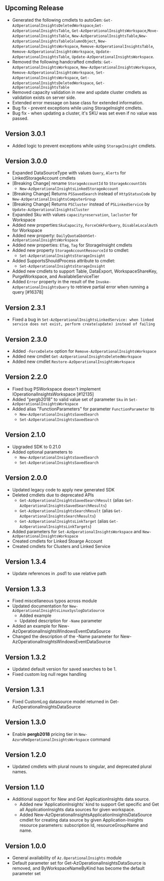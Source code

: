 <!--
    Please leave this section at the top of the change log.

    Changes for the upcoming release should go under the section titled "Upcoming Release", and should adhere to the following format:

    ## Upcoming Release
    * Overview of change #1
        - Additional information about change #1
    * Overview of change #2
        - Additional information about change #2
        - Additional information about change #2
    * Overview of change #3
    * Overview of change #4
        - Additional information about change #4

    ## YYYY.MM.DD - Version X.Y.Z (Previous Release)
    * Overview of change #1
        - Additional information about change #1
-->

## Upcoming Release
* Generated the following cmdlets to autoGen: `Get-AzOperationalInsightsDeletedWorkspace`,`Get-AzOperationalInsightsTable`, 
`Get-AzOperationalInsightsWorkspace`,`Move-AzOperationalInsightsTable`, `New-AzOperationalInsightsTable`,`New-AzOperationalInsightsTableColumnObject`, 
`New-AzOperationalInsightsWorkspace`, `Remove-AzOperationalInsightsTable`, `Remove-AzOperationalInsightsWorkspace`, `Update-AzOperationalInsightsTable`, `Update-AzOperationalInsightsWorkspace`.
* Removed the following handcrafted cmdlets: `Get-AzOperationalInsightsWorkspace`, `New-AzOperationalInsightsWorkspace`, `Remove-AzOperationalInsightsWorkspace`, `Set-AzOperationalInsightsWorkspace`, `Get-AzOperationalInsightsDeletedWorkspace`, `Get-AzOperationalInsightsTable`
* Removed capacity validation in new and update cluster cmdlets as validation exists on server side.
* Extended error message on base class for extended information.
* Bug fix - prevent exceptions while using StorageInsight cmdlets.
* Bug fix - when updating a cluster, it's SKU was set even if no value was passed.

## Version 3.0.1
* Added logic to prevent exceptions while using `StorageInsight` cmdlets.

## Version 3.0.0
* Expanded DataSourceType with values `Query`, `Alerts` for LinkedStorageAccount cmdlets
* [Breaking Change] rename `StorageAccountId` to `StorageAccountIds`
  - `New-AzOperationalInsightsLinkedStorageAccount`
* [Breaking Change] Returns `PSSavedSearch` instead of `HttpStatusCode` by `New-AzOperationalInsightsComputerGroup`
* [Breaking Change] Returns `PSCluster` instead of `PSLinkedService` by `Update-AzOperationalInsightsCluster`
* Expanded Sku with values `capacityreservation`, `lacluster` for Workspace
* Added new properties:`SkuCapacity`, `ForceCmkForQuery`, `DisableLocalAuth` for Workspace
* Added new property: `DailyQuotaGb`on`Set-AzOperationalInsightsWorkspace`
* Added new properties: `ETag`, `Tag` for StorageInsight cmdlets
* Added new property `StorageAccountResourceId` to cmdlet:
  - `Set-AzOperationalInsightsStorageInsight`
* Added SupportsShouldProcess attribute to cmdlet:
  - `Set-AzOperationalInsightsStorageInsight`
* Added new cmdlets to support Table, DataExport, WorkspaceShareKey, PurgeWorkspace, and AvailableServiceTier
* Added `Error` property in the result of the `Invoke-AzOperationalInsightsQuery` to retrieve partial error when running a query [#16378]

## Version 2.3.1
* Fixed a bug in `Set-AzOperationalInsightsLinkedService: when linked service does not exist, perform create(update) instead of failing`

## Version 2.3.0
* Added `-ForceDelete` option for `Remove-AzOperationalInsightsWorkspace`
* Added new cmdlet `Get-AzOperationalInsightsDeletedWorkspace`
* Added new cmdlet `Restore-AzOperationalInsightsWorkspace`

## Version 2.2.0
* Fixed bug PSWorkspace doesn't implement IOperationalInsightsWorkspace [#12135]
* Added "pergb2018" to valid value set of parameter `Sku` in `Set-AzOperationalInsightsWorkspace` 
* Added alias "FunctionParameters" for parameter `FunctionParameter` to
    - `New-AzOperationalInsightsSavedSearch`
    - `Set-AzOperationalInsightsSavedSearch`

## Version 2.1.0
* Upgraded SDK to 0.21.0
* Added optional parameters to 
    - `New-AzOperationalInsightsSavedSearch`
    - `Set-AzOperationalInsightsSavedSearch`

## Version 2.0.0
* Updated legacy code to apply new generated SDK
* Deleted cmdlets due to deprecated APIs
    - `Get-AzOperationalInsightsSavedSearchResult` (alias `Get-AzOperationalInsightsSavedSearchResults`)
    - `Get-AzOperationalInsightsSearchResult` (alias `Get-AzOperationalInsightsSearchResults`)
    - `Get-AzOperationalInsightsLinkTarget` (alias `Get-AzOperationalInsightsLinkTargets`)
* Added parameters for `Set-AzOperationalInsightsWorkspace` and `New-AzOperationalInsightsWorkspace`
* Created cmdlets for Linked Stoarge Account
* Created cmdlets for Clusters and Linked Service

## Version 1.3.4
* Update references in .psd1 to use relative path

## Version 1.3.3
* Fixed miscellaneous typos across module
* Updated documentation for `New-AzOperationalInsightsLinuxSyslogDataSource`
    - Added example
    - Updated description for `-Name` parameter
* Added an example for New-AzOperationalInsightsWindowsEventDataSource
* Changed the description of the -Name parameter for New-AzOperationalInsightsWindowsEventDataSource

## Version 1.3.2
* Updated default version for saved searches to be 1. 
* Fixed custom log null regex handling

## Version 1.3.1
* Fixed CustomLog datasource model returned in Get-AzOperationalInsightsDataSource

## Version 1.3.0
* Enable **pergb2018** pricing tier in `New-AzureRmOperationalInsightsWorkspace` command

## Version 1.2.0
* Updated cmdlets with plural nouns to singular, and deprecated plural names.

## Version 1.1.0
* Additional support for New and Get ApplicationInsights data source.
    - Added new 'ApplicationInsights' kind to support Get specific and Get all ApplicationInsights data sources for given workspace. 
    - Added New-AzOperationalInsightsApplicationInsightsDataSource cmdlet for creating data source by given Application-Insights resource parameters: subscription Id, resourceGroupName and name. 

## Version 1.0.0
* General availability of `Az.OperationalInsights` module
* Default parameter set for Get-AzOperationalInsightsDataSource is removed, and ByWorkspaceNameByKind has become the default parameter set
